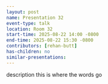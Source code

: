 ```yaml
---
layout: post
name: Presentation 32
event-type: talk
location: Room 32
start-time: 2025-08-22 14:00 -0800
end-time: 2025-08-22 15:30 -0800
contributors: [rehan-butt]
has-children: no
similar-presentations:
---
```


description this is where the words go
